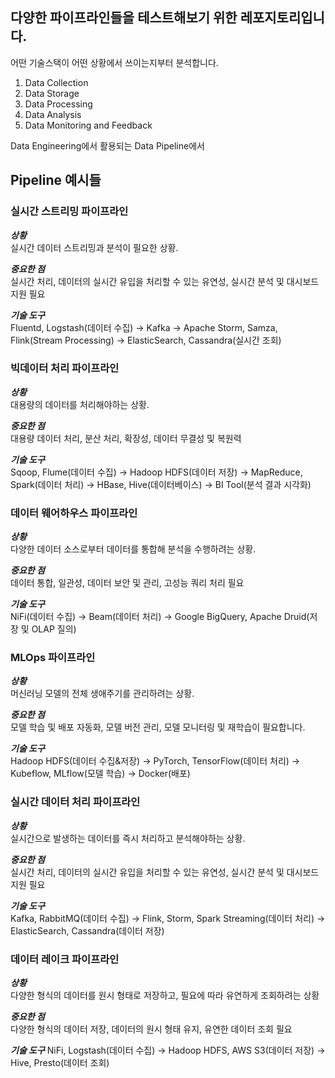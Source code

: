 ## 다양한 파이프라인들을 테스트해보기 위한 레포지토리입니다.

어떤 기술스택이 어떤 상황에서 쓰이는지부터 분석합니다.

1. Data Collection
2. Data Storage
3. Data Processing
4. Data Analysis
5. Data Monitoring and Feedback

Data Engineering에서 활용되는 Data Pipeline에서 

## Pipeline 예시들
### 실시간 스트리밍 파이프라인

***상황***  
실시간 데이터 스트리밍과 분석이 필요한 상황.

***중요한 점***  
실시간 처리, 데이터의 실시간 유입을 처리할 수 있는 유연성, 실시간 분석 및 대시보드 지원 필요

***기술 도구***  
Fluentd, Logstash(데이터 수집) -> Kafka -> Apache Storm, Samza, Flink(Stream Processing) -> ElasticSearch, Cassandra(실시간 조회)


### 빅데이터 처리 파이프라인

***상황***  
대용량의 데이터를 처리해야하는 상황.

***중요한 점***  
대용량 데이터 처리, 분산 처리, 확장성, 데이터 무결성 및 복원력

***기술 도구***  
Sqoop, Flume(데이터 수집) -> Hadoop HDFS(데이터 저장) -> MapReduce, Spark(데이터 처리) -> HBase, Hive(데이터베이스) -> BI Tool(분석 결과 시각화)


### 데이터 웨어하우스 파이프라인

***상황***  
다양한 데이터 소스로부터 데이터를 통합해 분석을 수행하려는 상황.

***중요한 점***  
데이터 통합, 일관성, 데이터 보안 및 관리, 고성능 쿼리 처리 필요

***기술 도구***  
NiFi(데이터 수집) -> Beam(데이터 처리) -> Google BigQuery, Apache Druid(저장 및 OLAP 질의)


### MLOps 파이프라인
***상황***  
머신러닝 모델의 전체 생애주기를 관리하려는 상황.  

***중요한 점***  
모델 학습 및 배포 자동화, 모델 버전 관리, 모델 모니터링 및 재학습이 필요합니다.  

***기술 도구***  
Hadoop HDFS(데이터 수집&저장) -> PyTorch, TensorFlow(데이터 처리) -> Kubeflow, MLflow(모델 학습) -> Docker(배포)


### 실시간 데이터 처리 파이프라인
***상황***  
실시간으로 발생하는 데이터를 즉시 처리하고 분석해야하는 상황.

***중요한 점***  
실시간 처리, 데이터의 실시간 유입을 처리할 수 있는 유연성, 실시간 분석 및 대시보드 지원 필요  

***기술 도구***  
Kafka, RabbitMQ(데이터 수집) -> Flink, Storm, Spark Streaming(데이터 처리) -> ElasticSearch, Cassandra(데이터 저장)


### 데이터 레이크 파이프라인
***상황***  
다양한 형식의 데이터를 원시 형태로 저장하고, 필요에 따라 유연하게 조회하려는 상황

***중요한 점***  
다양한 형식의 데이터 저장, 데이터의 원시 형태 유지, 유연한 데이터 조회 필요

***기술 도구***
NiFi, Logstash(데이터 수집) -> Hadoop HDFS, AWS S3(데이터 저장) -> Hive, Presto(데이터 조회)